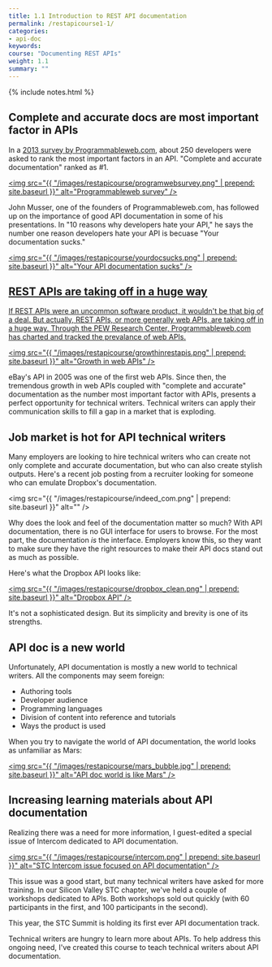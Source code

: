 ```yaml
---
title: 1.1 Introduction to REST API documentation
permalink: /restapicourse1-1/
categories:
- api-doc
keywords: 
course: "Documenting REST APIs"
weight: 1.1
summary: ""
---
```

{% include notes.html %}


## Complete and accurate docs are most important factor in APIs

In a [2013 survey by Programmableweb.com](http://www.programmableweb.com/news/api-consumers-want-reliability-documentation-and-community/2013/01/07), about 250 developers were asked to rank the most important factors in an API. "Complete and accurate documentation" ranked as #1.

<a href="http://www.programmableweb.com/news/api-consumers-want-reliability-documentation-and-community/2013/01/07"><img src="{{ "/images/restapicourse/programwebsurvey.png" | prepend: site.baseurl }}" alt="Programmableweb survey" /></a>

John Musser, one of the founders of Programmableweb.com, has followed up on the importance of good API documentation in some of his presentations. In "10 reasons why developers hate your API," he says the number one reason developers hate your API is becuase "Your documentation sucks."

<a href="http://www.slideshare.net/jmusser/ten-reasons-developershateyourapi"><img src="{{ "/images/restapicourse/yourdocsucks.png" | prepend: site.baseurl }}" alt="Your API documentation sucks" />

## REST APIs are taking off in a huge way

If REST APIs were an uncommon software product, it wouldn't be that big of a deal. But actually, REST APIs, or more generally web APIs, are taking off in a huge way. Through the PEW Research Center, Programmableweb.com has charted and tracked the prevalance of web APIs.

<a href="http://www.slideshare.net/programmableweb/web-api-growthsince2005"><img src="{{ "/images/restapicourse/growthinrestapis.png" | prepend: site.baseurl }}" alt="Growth in web APIs" /></a>

eBay's API in 2005 was one of the first web APIs. Since then, the tremendous growth in web APIs coupled with "complete and accurate" documentation as the number most important factor with APIs, presents a perfect opportunity for technical writers. Technical writers can apply their communication skills to fill a gap in a market that is exploding.

## Job market is hot for API technical writers
Many employers are looking to hire technical writers who can create not only complete and accurate documentation, but who can also create stylish outputs. Here's a recent job posting from a recruiter looking for someone who can emulate Dropbox's documentation.

<img src="{{ "/images/restapicourse/indeed_com.png" | prepend: site.baseurl }}" alt="" />

Why does the look and feel of the documentation matter so much? With API documentation, there is no GUI interface for users to browse. For the most part, the documentation *is* the interface. Employers know this, so they want to make sure they have the right resources to make their API docs stand out as much as possible.

Here's what the Dropbox API looks like: 

<a href="https://www.dropbox.com/developers/sync/start/android"><img src="{{ "/images/restapicourse/dropbox_clean.png" | prepend: site.baseurl }}" alt="Dropbox API" /></a>

It's not a sophisticated design. But its simplicity and brevity is one of its strengths.

## API doc is a new world

Unfortunately, API documentation is mostly a new world to technical writers. All the components may seem foreign: 

* Authoring tools
* Developer audience
* Programming languages
* Division of content into reference and tutorials
* Ways the product is used

When you try to navigate the world of API documentation, the world looks as unfamiliar as Mars:

<a href="http://bit.ly/ZFYI0T"><img src="{{ "/images/restapicourse/mars_bubble.jpg" | prepend: site.baseurl }}" alt="API doc world is like Mars" /></a>

## Increasing learning materials about API documentation

Realizing there was a need for more information, I guest-edited a special issue of Intercom dedicated to API documentation.

<a href="http://bit.ly/stcintercomapiissue"><img src="{{ "/images/restapicourse/intercom.png" | prepend: site.baseurl }}" alt="STC Intercom issue focused on API documentation" /></a> 

This issue was a good start, but many technical writers have asked for more training. In our Silicon Valley STC chapter, we've held a couple of workshops dedicated to APIs. Both workshops sold out quickly (with 60 participants in the first, and 100 participants in the second). 

This year, the STC Summit is holding its first ever API documentation track.

Technical writers are hungry to learn more about APIs. To help address this ongoing need, I've created this course to teach technical writers about API documentation. 


